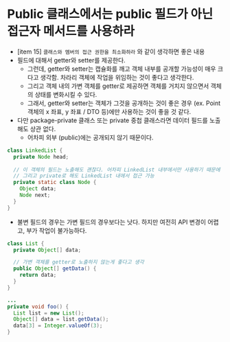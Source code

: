 # Public 클래스에서는 public 필드가 아닌 접근자 메서드를 사용하라

- [item 15] `클래스와 멤버의 접근 권한을 최소화하라` 와 같이 생각하면 좋은 내용
- 필드에 대해서 getter와 setter를 제공한다.
  - 그런데, getter와 setter는 캡슐화를 깨고 객체 내부를 공개할 가능성이 매우 크다고 생각함. 차라리 객체에 작업을 위임하는 것이 좋다고 생각한다.
  - 그리고 객체 내의 가변 객체를 getter로 제공하면 객체를 거치지 않으면서 객체의 상태를 변화시킬 수 있다.
  - 그래서, getter와 setter는 객체가 그것을 공개하는 것이 좋은 경우 (ex. Point 객체의 x 좌표, y 좌표 / DTO 등)에만 사용하는 것이 좋을 것 같다.
- 다만 package-private 클래스 또는 private 중첩 클래스라면 데이터 필드를 노출해도 상관 없다.
  - 어차피 외부 (public)에는 공개되지 않기 때문이다.

```java
class LinkedList {
  private Node head;
  
  // 이 객체의 필드는 노출해도 괜찮다. 어차피 LinkedList 내부에서만 사용하기 때문에 오히려 이 필드조차 getter / setter로 접근한다면 불편하다.
  // 그리고 private로 해도 LinkedList 내에서 접근 가능
  private static class Node {
    Object data;
    Node next;
  }
}

```

- 불변 필드의 경우는 가변 필드의 경우보다는 낫다. 하지만 여전히 API 변경이 어렵고, 부가 작업이 불가능하다.

```java
class List {
  private Object[] data;

  // 가변 객체를 getter로 노출하지 않는게 좋다고 생각
  public Object[] getData() {
    return data;
  }
}

...
private void foo() {
  List list = new List();
  Object[] data = list.getData();
  data[3] = Integer.valueOf(3);
}

```
